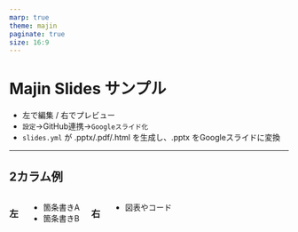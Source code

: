 ```yaml
---
marp: true
theme: majin
paginate: true
size: 16:9
---
```


# Majin Slides サンプル

- 左で編集 / 右でプレビュー
- `設定`→GitHub連携→`Googleスライド化`
- `slides.yml` が .pptx/.pdf/.html を生成し、.pptx をGoogleスライドに変換

---

## 2カラム例

<div class="columns">

### 左

- 箇条書きA
- 箇条書きB

### 右

- 図表やコード

</div>

